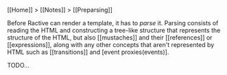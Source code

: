 [[Home]] > [[Notes]] > [[Preparsing]]

Before Ractive can render a template, it has to *parse* it. Parsing consists of reading the HTML and constructing a tree-like structure that represents the structure of the HTML, but also [[mustaches]] and their [[references]] or [[expressions]], along with any other concepts that aren't represented by HTML such as [[transitions]] and [event proxies(events)].


TODO...
